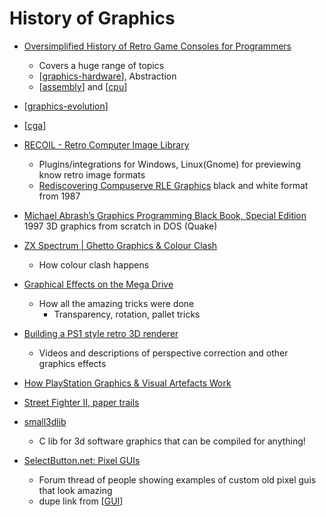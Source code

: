 History of Graphics
===================

* [Oversimplified History of Retro Game Consoles for Programmers](https://pikuma.com/blog/game-console-history-for-programmers)
    * Covers a huge range of topics
    * [[graphics-hardware]], Abstraction
    * [[assembly]] and [[cpu]]

* [[graphics-evolution]]
* [[cga]]
* [RECOIL - Retro Computer Image Library](https://recoil.sourceforge.net/)
    * Plugins/integrations for Windows, Linux(Gnome)  for previewing know retro image formats
    * [Rediscovering Compuserve RLE Graphics](http://brutmanlabs.org/RLE/RLE_Graphics.html) black and white format from 1987

* [Michael Abrash’s Graphics Programming Black Book, Special Edition](https://www.jagregory.com/abrash-black-book/) 1997 3D graphics from scratch in DOS (Quake)

* [ZX Spectrum | Ghetto Graphics & Colour Clash](https://www.youtube.com/watch?v=iemMlbIY1SI)
    * How colour clash happens
* [Graphical Effects on the Mega Drive](https://rasterscroll.com/mdgraphics/graphical-effects/)
    * How all the amazing tricks were done
        * Transparency, rotation, pallet tricks
* [Building a PS1 style retro 3D renderer](https://www.david-colson.com/2021/11/30/ps1-style-renderer.html)
    * Videos and descriptions of perspective correction and other graphics effects
* [How PlayStation Graphics & Visual Artefacts Work](https://pikuma.com/blog/how-to-make-ps1-graphics)
* [Street Fighter II, paper trails](https://fabiensanglard.net/sf2_sheets/index.html)
* [small3dlib](https://codeberg.org/drummyfish/small3dlib)
    * C lib for 3d software graphics that can be compiled for anything!

* [SelectButton.net: Pixel GUIs](https://selectbutton.net/t/pixel-guis/2554)
    * Forum thread of people showing examples of custom old pixel guis that look amazing
    * dupe link from [[GUI]]


[//begin]: # "Autogenerated link references for markdown compatibility"
[graphics-hardware]: graphics-hardware.md "Graphics Hardware"
[assembly]: assembly.md "Assembly Code"
[cpu]: cpu.md "CPU"
[graphics-evolution]: graphics-evolution.md "Evolution of Computer Graphics"
[cga]: cga.md "cga"
[GUI]: GUI.md "Graphical User Interfaces"
[//end]: # "Autogenerated link references"